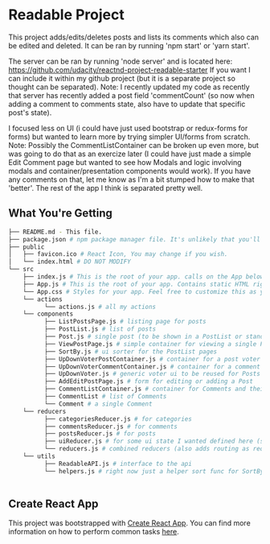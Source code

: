 # Readable Project

This project adds/edits/deletes posts and lists its comments which also can be edited and deleted.
It can be ran by running 'npm start' or 'yarn start'.

The server can be ran by running 'node server' and is located here: 
https://github.com/udacity/reactnd-project-readable-starter
If you want I can include it within my github project (but it is a separate project so thought can be separated).
Note: I recently updated my code as recently that server has recently added a post field 'commentCount' (so now when adding a comment to comments state, also have to update that specific post's state).



I focused less on UI (i could have just used bootstrap or redux-forms for forms) but wanted to learn more by trying simpler UI/forms from scratch.
Note: Possibly the CommentListContainer can be broken up even more, but was going to do that as an exercize later (I could have just made a simple Edit Comment page but wanted to see how Modals and logic involving modals and container/presentation components would work).
If you have any comments on that, let me know as I'm a bit stumped how to make that 'better'. 
The rest of the app I think is separated pretty well.

## What You're Getting
```bash
├── README.md - This file.
├── package.json # npm package manager file. It's unlikely that you'll need to modify this.
├── public
│   ├── favicon.ico # React Icon, You may change if you wish.
│   └── index.html # DO NOT MODIFY
└── src
    ├── index.js # This is the root of your app. calls on the App below
    ├── App.js # This is the root of your app. Contains static HTML right now.
    └── App.css # Styles for your app. Feel free to customize this as you desire.
    └── actions
          └── actions.js # all my actions
    └── components
          ├── ListPostsPage.js # listing page for posts
          ├── PostList.js # list of posts
          ├── Post.js # single post (to be shown in a PostList or standalone ViewPostPage)
          ├── ViewPostPage.js # simple container for viewing a single Post
          ├── SortBy.js # ui sorter for the PostList pages
          ├── UpDownVoterPostContainer.js # container for a post voter
          ├── UpDownVoterCommentContainer.js # container for a comment voter
          ├── UpDownVoter.js # generic voter ui to be reused for Posts or Comments
          ├── AddEditPostPage.js # form for editing or adding a Post
          ├── CommentListContainer.js # container for Comments and their 'Edit' Modal
          ├── CommentList # list of Comments
          └── Comment # a single Comment
    └── reducers
          ├── categoriesReducer.js # for categories
          ├── commentsReducer.js # for comments
          ├── postsReducer.js # for posts
          ├── uiReducer.js # for some ui state I wanted defined here (sortby setting)
          └── reducers.js # combined reducers (also adds routing as required for making things smooth for react-redux-router)
    └── utils
          ├── ReadableAPI.js # interface to the api
          └── helpers.js # right now just a helper sort func for SortBy
      
```


## Create React App

This project was bootstrapped with [Create React App](https://github.com/facebookincubator/create-react-app). You can find more information on how to perform common tasks [here](https://github.com/facebookincubator/create-react-app/blob/master/packages/react-scripts/template/README.md).
